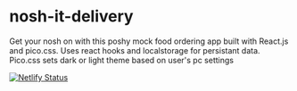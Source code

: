 # nosh-it-delivery
Get your nosh on with this poshy mock food ordering app built with React.js and pico.css. Uses react hooks and localstorage for persistant data. Pico.css sets dark or light theme based on user's pc settings

[![Netlify Status](https://api.netlify.com/api/v1/badges/d6d0a6dc-817e-46a6-9967-cc066a95b23d/deploy-status)](https://app.netlify.com/sites/nosh-it-food-delivery/deploys)

